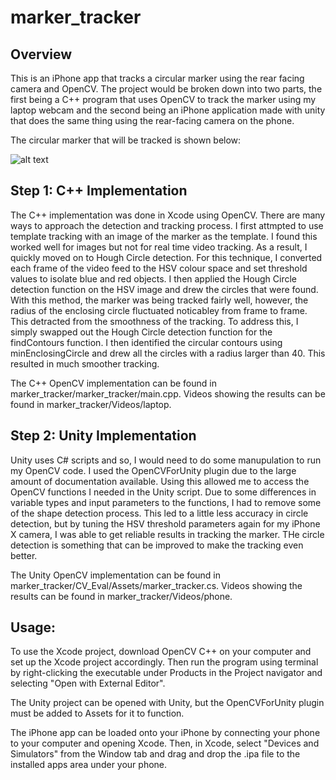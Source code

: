 # marker_tracker

Overview
---

This is an iPhone app that tracks a circular marker using the rear facing camera and OpenCV. The project would be broken down into two parts, the first being a C++ program that uses OpenCV to track the marker using my laptop webcam and the second being an iPhone application made with unity that does the same thing using the rear-facing camera on the phone.

The circular marker that will be tracked is shown below:

![alt text](https://raw.githubusercontent.com/nubainsoomro/marker_tracker/marker_tracker/marker.png)


Step 1: C++ Implementation
---

The C++ implementation was done in Xcode using OpenCV. There are many ways to approach the detection and tracking process. I first attmpted to use template tracking with an image of the marker as the template. I found this worked well for images but not for real time video tracking. As a result, I quickly moved on to Hough Circle detection. For this technique, I converted each frame of the video feed to the HSV colour space and set threshold values to isolate blue and red objects. I then applied the Hough Circle detection function on the HSV image and drew the circles that were found. With this method, the marker was being tracked fairly well, however, the radius of the enclosing circle fluctuated noticabley from frame to frame. This detracted from the smoothness of the tracking. To address this, I simply swapped out the Hough Circle detection function for the findContours function. I then identified the circular contours using minEnclosingCircle and drew all the circles with a radius larger than 40. This resulted in much smoother tracking.

The C++ OpenCV implementation can be found in marker_tracker/marker_tracker/main.cpp. Videos showing the results can be found in marker_tracker/Videos/laptop.

Step 2: Unity Implementation
---

Unity uses C# scripts and so, I would need to do some manupulation to run my OpenCV code. I used the OpenCVForUnity plugin due to the large amount of documentation available. Using this allowed me to access the OpenCV functions I needed in the Unity script. Due to some differences in variable types and input parameters to the functions, I had to remove some of the shape detection process. This led to a little less accuracy in circle detection, but by tuning the HSV threshold parameters again for my iPhone X camera, I was able to get reliable results in tracking the marker. THe circle detection is something that can be improved to make the tracking even better.

The Unity OpenCV implementation can be found in marker_tracker/CV_Eval/Assets/marker_tracker.cs. Videos showing the results can be found in marker_tracker/Videos/phone.

Usage: 
---

To use the Xcode project, download OpenCV C++ on your computer and set up the Xcode project accordingly. Then run the program using terminal by right-clicking the executable under Products in the Project navigator and selecting "Open with External Editor".

The Unity project can be opened with Unity, but the OpenCVForUnity plugin must be added to Assets for it to function.

The iPhone app can be loaded onto your iPhone by connecting your phone to your computer and opening Xcode. Then, in Xcode, select "Devices and Simulators" from the Window tab and drag and drop the .ipa file to the installed apps area under your phone. 
